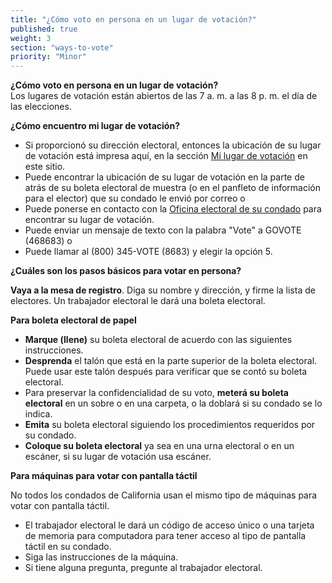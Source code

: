 ```yaml
---
title: "¿Cómo voto en persona en un lugar de votación?"
published: true
weight: 3
section: "ways-to-vote"
priority: "Minor"
---
```

**¿Cómo voto en persona en un lugar de votación?**  
Los lugares de votación están abiertos de las 7 a. m. a las 8 p. m. el día de las elecciones.  

**¿Cómo encuentro mi lugar de votación?**  
- Si proporcionó su dirección electoral, entonces la ubicación de su lugar de votación está impresa aquí, en la sección [Mi lugar de votación](#section-my-polling-place) en este sitio.  
- Puede encontrar la ubicación de su lugar de votación en la parte de atrás de su boleta electoral de muestra (o en el panfleto de información para el elector) que su condado le envió por correo o  
- Puede ponerse en contacto con la [Oficina electoral de su condado](#section-election-office-contact) para encontrar su lugar de votación.  
- Puede enviar un mensaje de texto con la palabra "Vote" a GOVOTE (468683) o  
- Puede llamar al (800) 345-VOTE (8683) y elegir la opción 5.  

**¿Cuáles son los pasos básicos para votar en persona?**  

**Vaya a la mesa de registro**. Diga su nombre y dirección, y firme la lista de electores. Un trabajador electoral le dará una boleta electoral.  

**Para boleta electoral de papel**  
- **Marque (llene)** su boleta electoral de acuerdo con las siguientes instrucciones.  
- **Desprenda** el talón que está en la parte superior de la boleta electoral. Puede usar este talón después para verificar que se contó su boleta electoral.  
- Para preservar la confidencialidad de su voto, **meterá su boleta electoral** en un sobre o en una carpeta, o la doblará si su condado se lo indica.  
- **Emita** su boleta electoral siguiendo los procedimientos requeridos por su condado.  
- **Coloque su boleta electoral** ya sea en una urna electoral o en un escáner, si su lugar de votación usa escáner.  

**Para máquinas para votar con pantalla táctil**  

No todos los condados de California usan el mismo tipo de máquinas para votar con pantalla táctil.  
- El trabajador electoral le dará un código de acceso único o una tarjeta de memoria para computadora para tener acceso al tipo de pantalla táctil en su condado.  
- Siga las instrucciones de la máquina.  
- Si tiene alguna pregunta, pregunte al trabajador electoral.  
